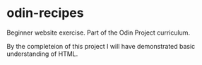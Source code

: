 # odin-recipes

Beginner website exercise. Part of the Odin Project curriculum.

By the completeion of this project I will have demonstrated basic understanding of HTML.
